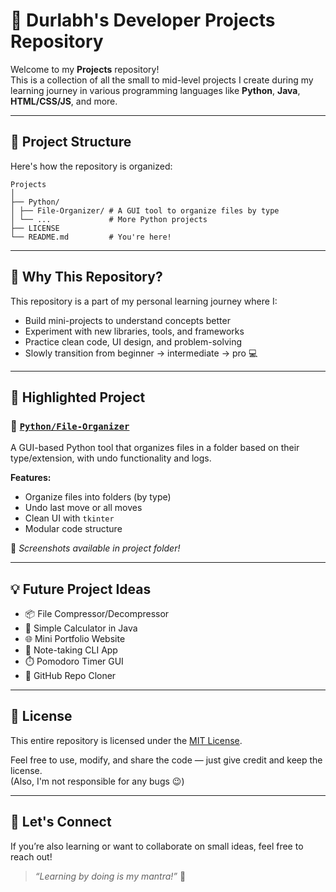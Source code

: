 # 🚀 Durlabh's Developer Projects Repository

Welcome to my **Projects** repository!  
This is a collection of all the small to mid-level projects I create during my learning journey in various programming languages like **Python**, **Java**, **HTML/CSS/JS**, and more.

---

## 📁 Project Structure

Here's how the repository is organized:
```text
Projects
│
├── Python/
│ ├── File-Organizer/ # A GUI tool to organize files by type
│ └── ...             # More Python projects
├── LICENSE
└── README.md         # You're here!
```  



---

## 🌱 Why This Repository?

This repository is a part of my personal learning journey where I:

- Build mini-projects to understand concepts better  
- Experiment with new libraries, tools, and frameworks  
- Practice clean code, UI design, and problem-solving  
- Slowly transition from beginner → intermediate → pro 💻

---

## 📌 Highlighted Project

### 🔹 [`Python/File-Organizer`](./Python/File-Organizer)

A GUI-based Python tool that organizes files in a folder based on their type/extension, with undo functionality and logs.

**Features:**

- Organize files into folders (by type)  
- Undo last move or all moves  
- Clean UI with `tkinter`  
- Modular code structure

📸 _Screenshots available in project folder!_

---

## 💡 Future Project Ideas

- 📦 File Compressor/Decompressor  
- 🧮 Simple Calculator in Java  
- 🌐 Mini Portfolio Website  
- 📝 Note-taking CLI App  
- ⏱️ Pomodoro Timer GUI  
- 💾 GitHub Repo Cloner  

---

## 📄 License

This entire repository is licensed under the [MIT License](LICENSE).

Feel free to use, modify, and share the code — just give credit and keep the license.  
(Also, I'm not responsible for any bugs 😉)

---

## 🙌 Let's Connect

If you’re also learning or want to collaborate on small ideas, feel free to reach out!

> _“Learning by doing is my mantra!”_ 💪

